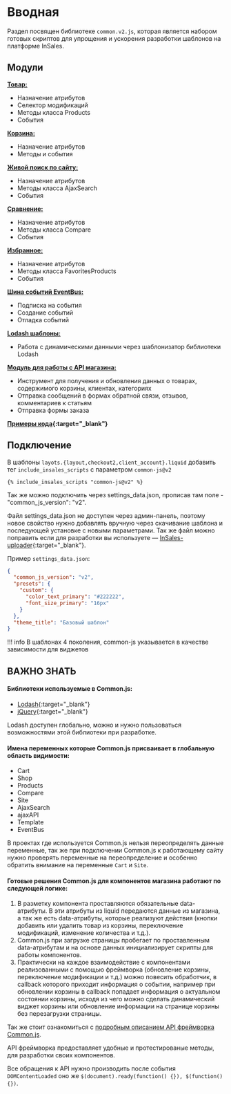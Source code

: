 # Вводная

Раздел посвящен библиотеке `common.v2.js`, которая является набором готовых скриптов для упрощения и ускорения разработки шаблонов на платформе InSales.

## Модули

**[Товар:](/common.v2.js/2Products/)**

- Назначение атрибутов
- Селектор модификаций
- Методы класса Products
- События

**[Корзина:](/common.v2.js/3Cart/)**

- Назначение атрибутов
- Методы и события

**[Живой поиск по сайту:](/common.v2.js/AjaxSearch/)**

- Назначение атрибутов
- Методы класса AjaxSearch
- События

**[Сравнение:](/common.v2.js/Compare/)**

- Назначение атрибутов
- Методы класса Compare
- События

**[Избранное:](/common.v2.js/FavoritesProducts/)**

- Назначение атрибутов
- Методы класса FavoritesProducts
- События

**[Шина событий EventBus:](/common.v2.js/EventBus/)**

- Подписка на события
- Создание событий
- Отладка событий

**[Lodash шаблоны:](/common.v2.js/Template/)**

- Работа с динамическими данными через шаблонизатор библиотеки Lodash

**[Модуль для работы с API магазина:](/common.v2.js/ajaxAPI/)**

- Инструмент для получения и обновления данных о товарах, содержимого корзины, клиентах, категориях
- Отправка сообщений в формах обратной связи, отзывов, комментариев к статьям
- Отправка формы заказа

**[Примеры кода](https://github.com/liquid-hub/insales-common-js-v2-api){:target="_blank"}**
## Подключение

В шаблоны `layots.{layout,checkout2,client_account}.liquid` добавить тег `include_insales_scripts` с параметром `common-js@v2`

```
{% include_insales_scripts "common-js@v2" %}
```

Так же можно подключить через settings_data.json, прописав там поле - "common_js_version": "v2".

Файл settings_data.json не доступен через админ-панель, поэтому новое свойство нужно добавлять вручную через скачивание шаблона и последующей установке с новыми параметрами. Так же файл можно поправить если для разработки вы используете — [InSales-uploader](https://insales.github.io/insales-uploader/){:target="_blank"}.

Пример `settings_data.json`:
```json
{
  "common_js_version": "v2",
  "presets": {
    "custom": {
      "color_text_primary": "#222222",
      "font_size_primary": "16px"
    }
  },
  "theme_title": "Базовый шаблон"
}
```

!!! info
    В шаблонах 4 поколения, common-js указывается в качестве зависимости для виджетов

## ВАЖНО ЗНАТЬ

#### Библиотеки используемые в Common.js:

- [Lodash](https://lodash.com/docs/){:target="_blank"}
- [jQuery](http://jquery.com/){:target="_blank"}

Lodash доступен глобально, можно и нужно пользоваться возможностями этой библиотеки при разработке.

#### Имена переменных которые Common.js присваивает в глобальную область видимости:

- Cart
- Shop
- Products
- Compare
- Site
- AjaxSearch
- ajaxAPI
- Template
- EventBus

В проектах где используется Common.js нельзя переопределять данные переменные, так же при подключении Common.js к работающему сайту нужно проверять переменные на переопределение и особенно обратить внимание на переменные `Cart` и `Site`.

#### Готовые решения Common.js для компонентов магазина работают по следующей логике:

1. В разметку компонента проставляются обязательные data-атрибуты. В эти атрибуты из liquid передаются данные из магазина, а так же есть data-атрибуты, которые реализуют действия (кнопки добавить или удалить товар из корзины, переключение модификаций, изменение количества и т.д.).
2. Common.js при загрузке страницы пробегает по проставленным data-атрибутам и на основе данных инициализирует скрипты для работы компонентов. 
3. Практически на каждое взаимодействие с компонентами реализованными с помощью фреймворка (обновление корзины, переключение модификации и т.д.) можно повесить обработчик, в callback которого приходит информация о событии, например при обновлении корзины в callback попадает информация о актуальном состоянии корзины, исходя из чего можно сделать динамический виджет корзины или обновление информации на странице корзины без перезагрузки страницы.

Так же стоит ознакомиться с [подробным описанием API фреймворка Common.js](/common.v2.js/ajaxAPI/).

API фреймворка предоставляет удобные и протестированые методы, для разработки своих компонентов.

Все обращения к API нужно производить после события `DOMContentLoaded` оно же `$(document).ready(function() {}), $(function() {})`.
